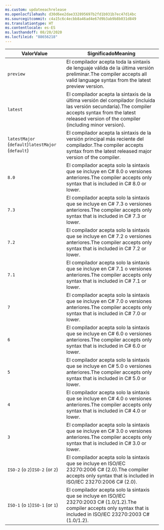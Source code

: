 ```yaml
---
ms.custom: updateeachrelease
ms.openlocfilehash: d30d6ee2dae332895697b2fd1b931b7ec47d14bc
ms.sourcegitcommit: c4a15c6c4ecbb8a46ad4e67d9b3ab9b8b031d849
ms.translationtype: HT
ms.contentlocale: es-ES
ms.lasthandoff: 08/20/2020
ms.locfileid: "88656218"
---
```

| <span data-ttu-id="afc00-101">Valor</span><span class="sxs-lookup"><span data-stu-id="afc00-101">Value</span></span>                     | <span data-ttu-id="afc00-102">Significado</span><span class="sxs-lookup"><span data-stu-id="afc00-102">Meaning</span></span>                                                                                                 |
|---------------------------|---------------------------------------------------------------------------------------------------------|
| `preview`                 | <span data-ttu-id="afc00-103">El compilador acepta toda la sintaxis de lenguaje válida de la última versión preliminar.</span><span class="sxs-lookup"><span data-stu-id="afc00-103">The compiler accepts all valid language syntax from the latest preview version.</span></span>                         |
| `latest`                  | <span data-ttu-id="afc00-104">El compilador acepta la sintaxis de la última versión del compilador (incluida las versión secundaria).</span><span class="sxs-lookup"><span data-stu-id="afc00-104">The compiler accepts syntax from the latest released version of the compiler (including minor version).</span></span> |
| <span data-ttu-id="afc00-105">`latestMajor` (`default`)</span><span class="sxs-lookup"><span data-stu-id="afc00-105">`latestMajor` (`default`)</span></span> | <span data-ttu-id="afc00-106">El compilador acepta la sintaxis de la versión principal más reciente del compilador.</span><span class="sxs-lookup"><span data-stu-id="afc00-106">The compiler accepts syntax from the latest released major version of the compiler.</span></span>                     |
| `8.0`                     | <span data-ttu-id="afc00-107">El compilador acepta solo la sintaxis que se incluye en C# 8.0 o versiones anteriores.</span><span class="sxs-lookup"><span data-stu-id="afc00-107">The compiler accepts only syntax that is included in C# 8.0 or lower.</span></span>                                   |
| `7.3`                     | <span data-ttu-id="afc00-108">El compilador acepta solo la sintaxis que se incluye en C# 7.3 o versiones anteriores.</span><span class="sxs-lookup"><span data-stu-id="afc00-108">The compiler accepts only syntax that is included in C# 7.3 or lower.</span></span>                                   |
| `7.2`                     | <span data-ttu-id="afc00-109">El compilador acepta solo la sintaxis que se incluye en C# 7.2 o versiones anteriores.</span><span class="sxs-lookup"><span data-stu-id="afc00-109">The compiler accepts only syntax that is included in C# 7.2 or lower.</span></span>                                   |
| `7.1`                     | <span data-ttu-id="afc00-110">El compilador acepta solo la sintaxis que se incluye en C# 7.1 o versiones anteriores.</span><span class="sxs-lookup"><span data-stu-id="afc00-110">The compiler accepts only syntax that is included in C# 7.1 or lower.</span></span>                                   |
| `7`                       | <span data-ttu-id="afc00-111">El compilador acepta solo la sintaxis que se incluye en C# 7.0 o versiones anteriores.</span><span class="sxs-lookup"><span data-stu-id="afc00-111">The compiler accepts only syntax that is included in C# 7.0 or lower.</span></span>                                   |
| `6`                       | <span data-ttu-id="afc00-112">El compilador acepta solo la sintaxis que se incluye en C# 6.0 o versiones anteriores.</span><span class="sxs-lookup"><span data-stu-id="afc00-112">The compiler accepts only syntax that is included in C# 6.0 or lower.</span></span>                                   |
| `5`                       | <span data-ttu-id="afc00-113">El compilador acepta solo la sintaxis que se incluye en C# 5.0 o versiones anteriores.</span><span class="sxs-lookup"><span data-stu-id="afc00-113">The compiler accepts only syntax that is included in C# 5.0 or lower.</span></span>                                   |
| `4`                       | <span data-ttu-id="afc00-114">El compilador acepta solo la sintaxis que se incluye en C# 4.0 o versiones anteriores.</span><span class="sxs-lookup"><span data-stu-id="afc00-114">The compiler accepts only syntax that is included in C# 4.0 or lower.</span></span>                                   |
| `3`                       | <span data-ttu-id="afc00-115">El compilador acepta solo la sintaxis que se incluye en C# 3.0 o versiones anteriores.</span><span class="sxs-lookup"><span data-stu-id="afc00-115">The compiler accepts only syntax that is included in C# 3.0 or lower.</span></span>                                   |
| <span data-ttu-id="afc00-116">`ISO-2` (o `2`)</span><span class="sxs-lookup"><span data-stu-id="afc00-116">`ISO-2` (or `2`)</span></span>          | <span data-ttu-id="afc00-117">El compilador acepta solo la sintaxis que se incluye en ISO/IEC 23270:2006 C# (2.0).</span><span class="sxs-lookup"><span data-stu-id="afc00-117">The compiler accepts only syntax that is included in ISO/IEC 23270:2006 C# (2.0).</span></span>                       |
| <span data-ttu-id="afc00-118">`ISO-1` (o `1`)</span><span class="sxs-lookup"><span data-stu-id="afc00-118">`ISO-1` (or `1`)</span></span>          | <span data-ttu-id="afc00-119">El compilador acepta solo la sintaxis que se incluye en ISO/IEC 23270:2003 C# (1.0/1.2).</span><span class="sxs-lookup"><span data-stu-id="afc00-119">The compiler accepts only syntax that is included in ISO/IEC 23270:2003 C# (1.0/1.2).</span></span>                   |
